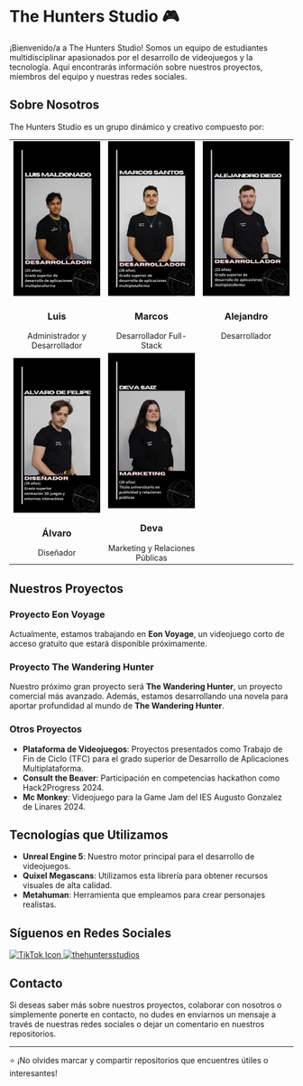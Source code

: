 # The Hunters Studio 🎮

¡Bienvenido/a a The Hunters Studio! Somos un equipo de estudiantes multidisciplinar apasionados por el desarrollo de videojuegos y la tecnología. Aquí encontrarás información sobre nuestros proyectos, miembros del equipo y nuestras redes sociales.

## Sobre Nosotros

The Hunters Studio es un grupo dinámico y creativo compuesto por:

<table align="center">
	<tr>
		<td valign="top" width="33%">
			  <div align="center">
          <img src="Equipo/Luis Maldonado.jpg" alt="Luis" width="300">
          <br>
			    <h3>Luis</h3>
          Administrador y Desarrollador
			</div>
		</td>
		<td valign="top" width="33%">
			<div align="center">
        <img src="Equipo/Marcos Santos.jpg" alt="Marcos" width="300">
        <br>
			  <h3>Marcos</h3>
        Desarrollador Full-Stack
			</div>
		</td>
		<td valign="top" width="33%">
			<div align="center">
        <img src="Equipo/Alejandro Diego.jpg" alt="Alejandro" width="300">
        <br>
			  <h3>Alejandro</h3> 
        Desarrollador
			</div>
		</td>
	</tr>
	<tr>
		<td>
			<div align="center">
        <img src="Equipo/Alvaro De Felipe.jpg" alt="Álvaro" width="300">
        <br>
			  <h3>Álvaro</h3>
        Diseñador
			</div>
		</td>
		<td>
			<div align="center">
        <img src="Equipo/Deva Saiz.jpg" alt="Deva" width="300">
        <br>
			  <h3>Deva</h3> 
        Marketing y Relaciones Públicas
			</div>
		</td>
	</tr>
</table>


## Nuestros Proyectos

### Proyecto Eon Voyage
Actualmente, estamos trabajando en **Eon Voyage**, un videojuego corto de acceso gratuito que estará disponible próximamente.

### Proyecto The Wandering Hunter
Nuestro próximo gran proyecto será **The Wandering Hunter**, un proyecto comercial más avanzado. Además, estamos desarrollando una novela para aportar profundidad al mundo de **The Wandering Hunter**.

### Otros Proyectos

- **Plataforma de Videojuegos**: Proyectos presentados como Trabajo de Fin de Ciclo (TFC) para el grado superior de Desarrollo de Aplicaciones Multiplataforma.
- **Consult the Beaver**: Participación en competencias hackathon como Hack2Progress 2024.
- **Mc Monkey**: Videojuego para la Game Jam del IES Augusto Gonzalez de Linares 2024.

## Tecnologías que Utilizamos

- **Unreal Engine 5**: Nuestro motor principal para el desarrollo de videojuegos.
- **Quixel Megascans**: Utilizamos esta librería para obtener recursos visuales de alta calidad.
- **Metahuman**: Herramienta que empleamos para crear personajes realistas.

## Síguenos en Redes Sociales

<a href="https://instagram.com/thehuntersstudios" target="blank">
  <img src="https://github.com/dochne/wappalyzer/blob/471c2fb0b093973c098bd1855b89c8cde4997479/src/images/icons/TikTok.svg" alt="TikTok Icon" width="50">
</a>

<a href="https://instagram.com/thehuntersstudios" target="blank">
  <img src="https://raw.githubusercontent.com/rahuldkjain/github-profile-readme-generator/master/src/images/icons/Social/instagram.svg" alt="thehuntersstudios" width="50" />
</a>

## Contacto

Si deseas saber más sobre nuestros proyectos, colaborar con nosotros o simplemente ponerte en contacto, no dudes en enviarnos un mensaje a través de nuestras redes sociales o dejar un comentario en nuestros repositorios.

---

⭐️ ¡No olvides marcar y compartir repositorios que encuentres útiles o interesantes!
